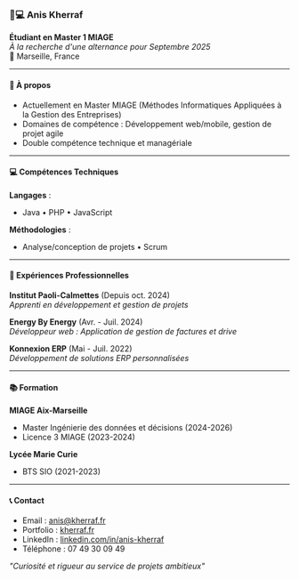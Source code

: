 ### 👨💻 Anis Kherraf  
**Étudiant en Master 1 MIAGE**  
*À la recherche d'une alternance pour Septembre 2025*  
📍 Marseille, France  

---

#### 📌 À propos  
- Actuellement en Master MIAGE (Méthodes Informatiques Appliquées à la Gestion des Entreprises)  
- Domaines de compétence : Développement web/mobile, gestion de projet agile  
- Double compétence technique et managériale  

---

#### 💻 Compétences Techniques  
**Langages** :  
- Java • PHP • JavaScript  

**Méthodologies** :  
- Analyse/conception de projets • Scrum  

---

#### 🏢 Expériences Professionnelles  
**Institut Paoli-Calmettes** (Depuis oct. 2024)  
_Apprenti en développement et gestion de projets_  

**Energy By Energy** (Avr. - Juil. 2024)  
_Développeur web : Application de gestion de factures et drive_  

**Konnexion ERP** (Mai - Juil. 2022)  
_Développement de solutions ERP personnalisées_  

---

#### 📚 Formation  
**MIAGE Aix-Marseille**  
- Master Ingénierie des données et décisions (2024-2026)  
- Licence 3 MIAGE (2023-2024)  

**Lycée Marie Curie**  
- BTS SIO (2021-2023)  

---

#### 📞 Contact  
- Email : [anis@kherraf.fr](mailto:anis@kherraf.fr)  
- Portfolio : [kherraf.fr](https://kherraf.fr)  
- LinkedIn : [linkedin.com/in/anis-kherraf](https://www.linkedin.com/in/anis-kherraf)  
- Téléphone : 07 49 30 09 49  

*"Curiosité et rigueur au service de projets ambitieux"*
